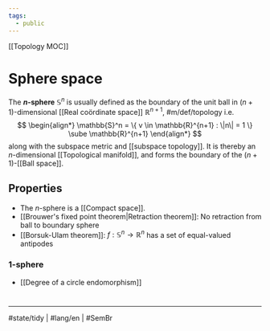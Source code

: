 ```yaml
---
tags:
  - public
---
```

[[Topology MOC]]
# Sphere space

The **$n$-sphere** $\mathbb{S}^n$ is usually defined as the boundary of the unit ball in $(n+1)$-dimensional [[Real coördinate space]] $\mathbb{R}^{n+1}$, #m/def/topology 
i.e.
$$
\begin{align*}
\mathbb{S}^n = \{ v \in \mathbb{R}^{n+1} : \|n\| = 1 \} \sube \mathbb{R}^{n+1}
\end{align*}
$$
along with the subspace metric and [[subspace topology]].
It is thereby an $n$-dimensional [[Topological manifold]],
and forms the boundary of the $(n+1)$-[[Ball space]].

## Properties

- The $n$-sphere is a [[Compact space]].
- [[Brouwer's fixed point theorem|Retraction theorem]]: No retraction from ball to boundary sphere
- [[Borsuk-Ulam theorem]]: $f : \mathbb{S}^n \to \mathbb{R}^n$ has a set of equal-valued antipodes 

### 1-sphere

- [[Degree of a circle endomorphism]]

#
---
#state/tidy | #lang/en | #SemBr
